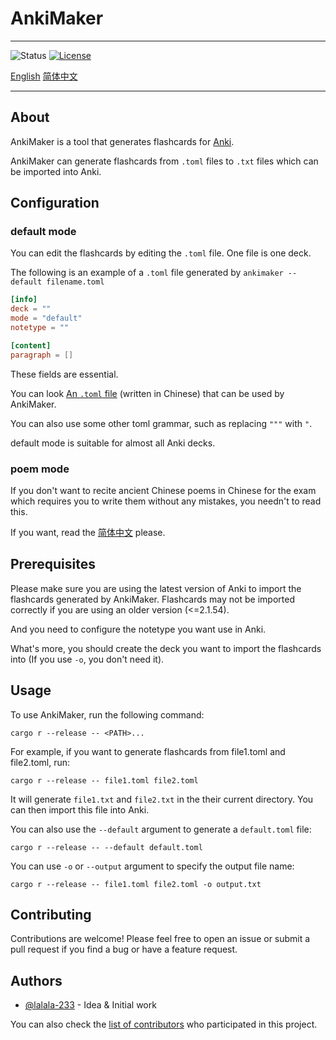 # AnkiMaker

---

![Status](https://img.shields.io/badge/status-active-success.svg)
[![License](https://img.shields.io/badge/license-MIT-blue.svg)](/LICENSE)

[English](README.md)
[简体中文](README_CN.md)

---

## About

AnkiMaker is a tool that generates flashcards for [Anki](https://apps.ankiweb.net/).

AnkiMaker can generate flashcards from `.toml` files to `.txt` files which can be imported into Anki.

## Configuration

### default mode

You can edit the flashcards by editing the `.toml` file. One file is one deck.

The following is an example of a `.toml` file generated by `ankimaker --default filename.toml`

```toml
[info]
deck = ""
mode = "default"
notetype = ""

[content]
paragraph = []
```

These fields are essential.

You can look [An `.toml` file](https://github.com/lalala-233/AnkiCards/blob/main/New/成语.toml) (written in Chinese) that can be used by AnkiMaker.

You can also use some other toml grammar, such as replacing `"""` with `"`.

default mode is suitable for almost all Anki decks.

### poem mode

If you don't want to recite ancient Chinese poems in Chinese for the exam which requires you to write them without any mistakes, you needn't to read this.

If you want, read the [简体中文](README_CN.md) please.

## Prerequisites

Please make sure you are using the latest version of Anki to import the flashcards generated by AnkiMaker. Flashcards may not be imported correctly if you are using an older version (<=2.1.54).

And you need to configure the notetype you want use in Anki.

What's more, you should create the deck you want to import the flashcards into (If you use `-o`, you don't need it).

## Usage

To use AnkiMaker, run the following command:

```shell
cargo r --release -- <PATH>...
```

For example, if you want to generate flashcards from file1.toml and file2.toml, run:

```shell
cargo r --release -- file1.toml file2.toml
```

It will generate `file1.txt` and `file2.txt` in the their current directory. You can then import this file into Anki.

You can also use the `--default` argument to generate a `default.toml` file:

```shell
cargo r --release -- --default default.toml
```

You can use `-o` or `--output` argument to specify the output file name:

```shell
cargo r --release -- file1.toml file2.toml -o output.txt
```

## Contributing

Contributions are welcome! Please feel free to open an issue or submit a pull request if you find a bug or have a feature request.

## Authors

- [@lalala-233](https://github.com/lalala-233) - Idea & Initial work

You can also check the [list of contributors](https://github.com/lalala-233/AnkiMaker/contributors) who participated in this project.
